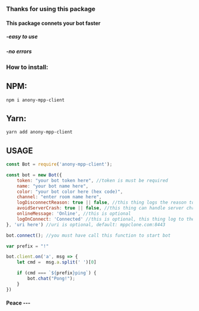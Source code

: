 ### Thanks for using this package
#### This package connets your bot faster

##### -easy to use
##### -no errors

### How to install:


## NPM:
```bash
npm i anony-mpp-client
```

## Yarn:
```bash
yarn add anony-mpp-client
```


## USAGE
```js
const Bot = require('anony-mpp-client');

const bot = new Bot({
    token: "your bot token here", //token is must be required
    name: "your bot name here",
    color: "your bot color here (hex code)",
    channel: "enter room name here",
    logDisconnectReason: true || false, //this thing logs the reason to console if bots got disconnect
    avoidServerCrash: true || false, //this thing can handle server chrashes
    onlineMessage: 'Online', //this is optional
    logOnConnect: 'Connected' //this is optional, this thing log to the console bot got connect, by default its Connected to {room}
}, 'uri here') //uri is optional, default: mppclone.com:8443

bot.connect(); //you must have call this function to start bot

var prefix = "!"

bot.client.on('a', msg => {
    let cmd =  msg.a.split(' ')[0]

    if (cmd === `${prefix}ping`) {
        bot.chat("Pong!");
    }
})
```

#### Peace ---